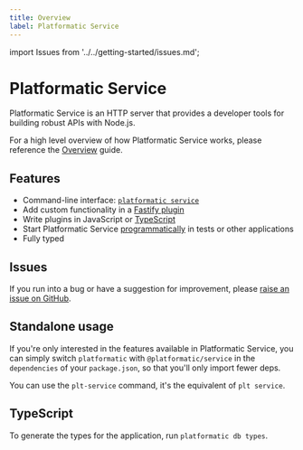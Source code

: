 ```yaml
---
title: Overview
label: Platformatic Service
---
```


import Issues from '../../getting-started/issues.md';

# Platformatic Service

Platformatic Service is an HTTP server that provides a developer tools for
building robust APIs with Node.js.

For a high level overview of how Platformatic Service works, please reference the
[Overview](../Overview.md) guide.

## Features

- Command-line interface: [`platformatic service`](../cli.md)
- Add custom functionality in a [Fastify plugin](./plugin.md)
- Write plugins in JavaScript or [TypeScript](../cli.md#compile)
- Start Platformatic Service [programmatically](./programmatic.md) in tests or other applications
- Fully typed

## Issues

If you run into a bug or have a suggestion for improvement, please
[raise an issue on GitHub](https://github.com/platformatic/platformatic/issues/new).

## Standalone usage

If you're only interested in the features available in Platformatic Service, you can simply switch `platformatic` with `@platformatic/service` in the `dependencies` of your `package.json`, so that you'll only import fewer deps.

You can use the `plt-service` command, it's the equivalent of `plt service`.

## TypeScript

To generate the types for the application, run `platformatic db types`.

<Issues />
